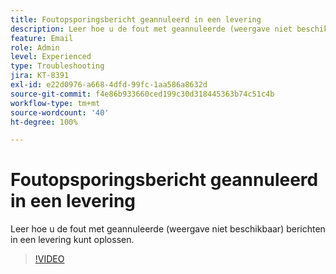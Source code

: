 ```yaml
---
title: Foutopsporingsbericht geannuleerd in een levering
description: Leer hoe u de fout met geannuleerde (weergave niet beschikbaar) berichten in een levering kunt oplossen.
feature: Email
role: Admin
level: Experienced
type: Troubleshooting
jira: KT-8391
exl-id: e22d0976-a668-4dfd-99fc-1aa586a8632d
source-git-commit: f4e86b933660ced199c30d318445363b74c51c4b
workflow-type: tm+mt
source-wordcount: '40'
ht-degree: 100%

---
```


# Foutopsporingsbericht geannuleerd in een levering

Leer hoe u de fout met geannuleerde (weergave niet beschikbaar) berichten in een levering kunt oplossen.

>[!VIDEO](https://video.tv.adobe.com/v/335895?quality=12&learn=on)
